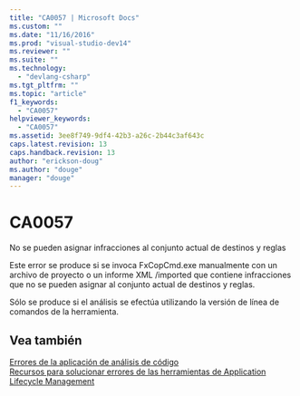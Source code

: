 ```yaml
---
title: "CA0057 | Microsoft Docs"
ms.custom: ""
ms.date: "11/16/2016"
ms.prod: "visual-studio-dev14"
ms.reviewer: ""
ms.suite: ""
ms.technology: 
  - "devlang-csharp"
ms.tgt_pltfrm: ""
ms.topic: "article"
f1_keywords: 
  - "CA0057"
helpviewer_keywords: 
  - "CA0057"
ms.assetid: 3ee8f749-9df4-42b3-a26c-2b44c3af643c
caps.latest.revision: 13
caps.handback.revision: 13
author: "erickson-doug"
ms.author: "douge"
manager: "douge"
---
```

# CA0057
No se pueden asignar infracciones al conjunto actual de destinos y reglas  
  
 Este error se produce si se invoca FxCopCmd.exe manualmente con un archivo de proyecto o un informe XML \/imported que contiene infracciones que no se pueden asignar al conjunto actual de destinos y reglas.  
  
 Sólo se produce si el análisis se efectúa utilizando la versión de línea de comandos de la herramienta.  
  
## Vea también  
 [Errores de la aplicación de análisis de código](../Topic/Code%20Analysis%20Application%20Errors.md)   
 [Recursos para solucionar errores de las herramientas de Application Lifecycle Management](../Topic/Resources%20for%20Troubleshooting%20Errors%20in%20Application%20Lifecycle%20Management%20Tools.md)